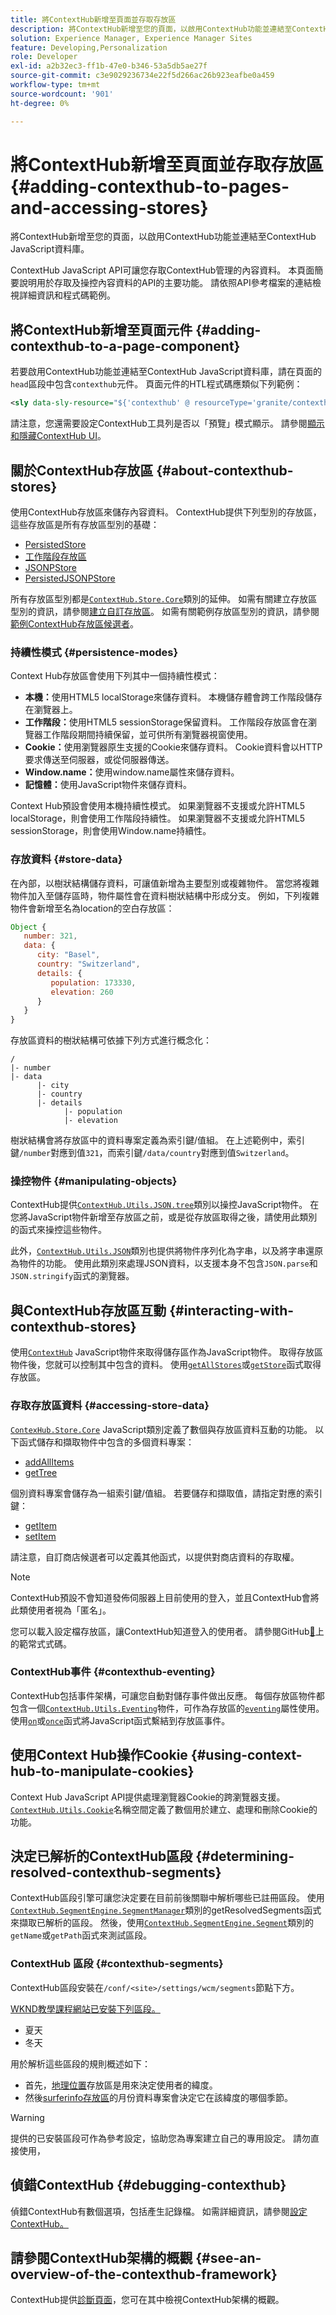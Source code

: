 ```yaml
---
title: 將ContextHub新增至頁面並存取存放區
description: 將ContextHub新增至您的頁面，以啟用ContextHub功能並連結至ContextHub JavaScript資料庫
solution: Experience Manager, Experience Manager Sites
feature: Developing,Personalization
role: Developer
exl-id: a2b32ec3-ff1b-47e0-b346-53a5db5ae27f
source-git-commit: c3e9029236734e22f5d266ac26b923eafbe0a459
workflow-type: tm+mt
source-wordcount: '901'
ht-degree: 0%

---
```


# 將ContextHub新增至頁面並存取存放區 {#adding-contexthub-to-pages-and-accessing-stores}

將ContextHub新增至您的頁面，以啟用ContextHub功能並連結至ContextHub JavaScript資料庫。

ContextHub JavaScript API可讓您存取ContextHub管理的內容資料。 本頁面簡要說明用於存取及操控內容資料的API的主要功能。 請依照API參考檔案的連結檢視詳細資訊和程式碼範例。

## 將ContextHub新增至頁面元件 {#adding-contexthub-to-a-page-component}

若要啟用ContextHub功能並連結至ContextHub JavaScript資料庫，請在頁面的`head`區段中包含`contexthub`元件。 頁面元件的HTL程式碼應類似下列範例：

```xml
<sly data-sly-resource="${'contexthub' @ resourceType='granite/contexthub/components/contexthub'}"/>
```

請注意，您還需要設定ContextHub工具列是否以「預覽」模式顯示。 請參閱[顯示和隱藏ContextHub UI](ch-configuring.md#showing-and-hiding-the-contexthub-ui)。

## 關於ContextHub存放區 {#about-contexthub-stores}

使用ContextHub存放區來儲存內容資料。 ContextHub提供下列型別的存放區，這些存放區是所有存放區型別的基礎：

* [PersistedStore](contexthub-api.md#contexthub-store-persistedstore)
* [工作階段存放區](contexthub-api.md#contexthub-store-sessionstore)
* [JSONPStore](contexthub-api.md#contexthub-store-persistedjsonpstore)
* [PersistedJSONPStore](contexthub-api.md#contexthub-store-persistedstore)

所有存放區型別都是[`ContextHub.Store.Core`](contexthub-api.md#contexthub-store-core)類別的延伸。 如需有關建立存放區型別的資訊，請參閱[建立自訂存放區](ch-extend.md#creating-custom-store-candidates)。 如需有關範例存放區型別的資訊，請參閱[範例ContextHub存放區候選者](ch-samplestores.md)。

### 持續性模式 {#persistence-modes}

Context Hub存放區會使用下列其中一個持續性模式：

* **本機：**&#x200B;使用HTML5 localStorage來儲存資料。 本機儲存體會跨工作階段儲存在瀏覽器上。
* **工作階段：**&#x200B;使用HTML5 sessionStorage保留資料。 工作階段存放區會在瀏覽器工作階段期間持續保留，並可供所有瀏覽器視窗使用。
* **Cookie：**&#x200B;使用瀏覽器原生支援的Cookie來儲存資料。 Cookie資料會以HTTP要求傳送至伺服器，或從伺服器傳送。
* **Window.name：**&#x200B;使用window.name屬性來儲存資料。
* **記憶體：**&#x200B;使用JavaScript物件來儲存資料。

Context Hub預設會使用本機持續性模式。 如果瀏覽器不支援或允許HTML5 localStorage，則會使用工作階段持續性。 如果瀏覽器不支援或允許HTML5 sessionStorage，則會使用Window.name持續性。

### 存放資料 {#store-data}

在內部，以樹狀結構儲存資料，可讓值新增為主要型別或複雜物件。 當您將複雜物件加入至儲存區時，物件屬性會在資料樹狀結構中形成分支。 例如，下列複雜物件會新增至名為location的空白存放區：

```javascript
Object {
   number: 321,
   data: {
      city: "Basel",
      country: "Switzerland",
      details: {
         population: 173330,
         elevation: 260
      }
   }
}
```

存放區資料的樹狀結構可依據下列方式進行概念化：

```text
/
|- number
|- data
      |- city
      |- country
      |- details
            |- population
            |- elevation
```

樹狀結構會將存放區中的資料專案定義為索引鍵/值組。 在上述範例中，索引鍵`/number`對應到值`321`，而索引鍵`/data/country`對應到值`Switzerland`。

### 操控物件 {#manipulating-objects}

ContextHub提供[`ContextHub.Utils.JSON.tree`](contexthub-api.md#contexthub-utils-json-tree)類別以操控JavaScript物件。 在您將JavaScript物件新增至存放區之前，或是從存放區取得之後，請使用此類別的函式來操控這些物件。

此外，[`ContextHub.Utils.JSON`](contexthub-api.md#contexthub-utils-json)類別也提供將物件序列化為字串，以及將字串還原為物件的功能。 使用此類別來處理JSON資料，以支援本身不包含`JSON.parse`和`JSON.stringify`函式的瀏覽器。

## 與ContextHub存放區互動 {#interacting-with-contexthub-stores}

使用[`ContextHub`](contexthub-api.md#ui-event-constants) JavaScript物件來取得儲存區作為JavaScript物件。 取得存放區物件後，您就可以控制其中包含的資料。 使用[`getAllStores`](contexthub-api.md#getallstores)或[`getStore`](contexthub-api.md#getstore-name)函式取得存放區。

### 存取存放區資料 {#accessing-store-data}

[`ContexHub.Store.Core`](contexthub-api.md#contexthub-store-core) JavaScript類別定義了數個與存放區資料互動的功能。 以下函式儲存和擷取物件中包含的多個資料專案：

* [addAllItems](contexthub-api.md#addallitems-tree-options)
* [getTree](contexthub-api.md#gettree-includeinternals)

個別資料專案會儲存為一組索引鍵/值組。 若要儲存和擷取值，請指定對應的索引鍵：

* [getItem](contexthub-api.md#getitem-key)
* [setItem](contexthub-api.md#setitem-key-value-options)

請注意，自訂商店候選者可以定義其他函式，以提供對商店資料的存取權。

>[!NOTE]
>
>ContextHub預設不會知道發佈伺服器上目前使用的登入，並且ContextHub會將此類使用者視為「匿名」。
>
>您可以載入設定檔存放區，讓ContextHub知道登入的使用者。 請參閱GitHub[&#128279;](https://github.com/Adobe-Marketing-Cloud/aem-sample-we-retail/blob/master/ui.apps/src/main/content/jcr_root/apps/weretail/components/structure/header/clientlib/js/utilities.js)上的範常式式碼。

### ContextHub事件 {#contexthub-eventing}

ContextHub包括事件架構，可讓您自動對儲存事件做出反應。 每個存放區物件都包含一個[`ContextHub.Utils.Eventing`](contexthub-api.md#contexthub-utils-eventing)物件，可作為存放區的[`eventing`](contexthub-api.md#eventing)屬性使用。 使用[`on`](contexthub-api.md#on-name-handler-selector-triggerforpastevents)或[`once`](contexthub-api.md#once-name-handler-selector-triggerforpastevents)函式將JavaScript函式繫結到存放區事件。

## 使用Context Hub操作Cookie {#using-context-hub-to-manipulate-cookies}

Context Hub JavaScript API提供處理瀏覽器Cookie的跨瀏覽器支援。 [`ContextHub.Utils.Cookie`](contexthub-api.md#contexthub-utils-cookie)名稱空間定義了數個用於建立、處理和刪除Cookie的功能。

## 決定已解析的ContextHub區段 {#determining-resolved-contexthub-segments}

ContextHub區段引擎可讓您決定要在目前前後關聯中解析哪些已註冊區段。 使用[`ContextHub.SegmentEngine.SegmentManager`](contexthub-api.md#contexthub-segmentengine-segmentmanager)類別的getResolvedSegments函式來擷取已解析的區段。 然後，使用[`ContextHub.SegmentEngine.Segment`](contexthub-api.md#contexthub-segmentengine-segment)類別的`getName`或`getPath`函式來測試區段。

### ContextHub 區段 {#contexthub-segments}

ContextHub區段安裝在`/conf/<site>/settings/wcm/segments`節點下方。

[WKND教學課程網站已安裝下列區段。](getting-started.md)

* 夏天
* 冬天

用於解析這些區段的規則概述如下：

* 首先，[地理位置](ch-samplestores.md#contexthub-geolocation-sample-store-candidate)存放區是用來決定使用者的緯度。
* 然後[surferinfo存放區](ch-samplestores.md#contexthub-surferinfo-sample-store-candidate)的月份資料專案會決定它在該緯度的哪個季節。

>[!WARNING]
>
>提供的已安裝區段可作為參考設定，協助您為專案建立自己的專用設定。 請勿直接使用，

## 偵錯ContextHub {#debugging-contexthub}

偵錯ContextHub有數個選項，包括產生記錄檔。 如需詳細資訊，請參閱[設定ContextHub。](ch-configuring.md#logging-debug-messages-for-contexthub)

## 請參閱ContextHub架構的概觀 {#see-an-overview-of-the-contexthub-framework}

ContextHub提供[診斷頁面](ch-diagnostics.md)，您可在其中檢視ContextHub架構的概觀。
